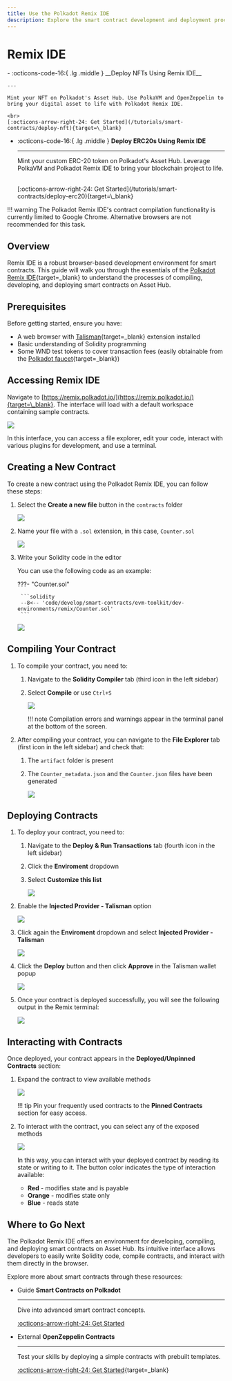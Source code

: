 ```yaml
---
title: Use the Polkadot Remix IDE
description: Explore the smart contract development and deployment process on Asset Hub using Remix IDE, a visual IDE for blockchain developers.
---
```


# Remix IDE

<div class="grid cards" markdown>
-   :octicons-code-16:{ .lg .middle } __Deploy NFTs Using Remix IDE__

    ---

    Mint your NFT on Polkadot's Asset Hub. Use PolkaVM and OpenZeppelin to bring your digital asset to life with Polkadot Remix IDE.

    <br>
    [:octicons-arrow-right-24: Get Started](/tutorials/smart-contracts/deploy-nft){target=\_blank}

-   :octicons-code-16:{ .lg .middle } __Deploy ERC20s Using Remix IDE__

    ---

    Mint your custom ERC-20 token on Polkadot's Asset Hub. Leverage PolkaVM and Polkadot Remix IDE to bring your blockchain project to life.

    <br>
    [:octicons-arrow-right-24: Get Started](/tutorials/smart-contracts/deploy-erc20){target=\_blank}
</div>

!!! warning
    The Polkadot Remix IDE's contract compilation functionality is currently limited to Google Chrome. Alternative browsers are not recommended for this task.


## Overview

Remix IDE is a robust browser-based development environment for smart contracts. This guide will walk you through the essentials of the [Polkadot Remix IDE](https://remix.polkadot.io/){target=\_blank} to understand the processes of compiling, developing, and deploying smart contracts on Asset Hub.

## Prerequisites

Before getting started, ensure you have:

- A web browser with [Talisman](https://talisman.xyz/){target=\_blank} extension installed
- Basic understanding of Solidity programming
- Some WND test tokens to cover transaction fees (easily obtainable from the [Polkadot faucet](https://faucet.polkadot.io/westend?parachain=1000){target=\_blank})

## Accessing Remix IDE

Navigate to [https://remix.polkadot.io/](https://remix.polkadot.io/){target=\_blank}. The interface will load with a default workspace containing sample contracts.

![](/images/develop/smart-contracts/evm-toolkit/dev-environments/remix/remix-1.webp)

In this interface, you can access a file explorer, edit your code, interact with various plugins for development, and use a terminal.

## Creating a New Contract

To create a new contract using the Polkadot Remix IDE, you can follow these steps:

1. Select the **Create a new file** button in the `contracts` folder

    ![](/images/develop/smart-contracts/evm-toolkit/dev-environments/remix/remix-2.webp)

2. Name your file with a `.sol` extension, in this case, `Counter.sol`

    ![](/images/develop/smart-contracts/evm-toolkit/dev-environments/remix/remix-3.webp)

3. Write your Solidity code in the editor

    You can use the following code as an example:

    ???- "Counter.sol"
        
        ```solidity
        --8<-- 'code/develop/smart-contracts/evm-toolkit/dev-environments/remix/Counter.sol'
        ```

    ![](/images/develop/smart-contracts/evm-toolkit/dev-environments/remix/remix-4.webp)


## Compiling Your Contract

1. To compile your contract, you need to:

    1. Navigate to the **Solidity Compiler** tab (third icon in the left sidebar)
    2. Select **Compile** or use `Ctrl+S`

        ![](/images/develop/smart-contracts/evm-toolkit/dev-environments/remix/remix-5.webp)
    
        !!! note
            Compilation errors and warnings appear in the terminal panel at the bottom of the screen.

1. After compiling your contract, you can navigate to the **File Explorer** tab (first icon in the left sidebar) and check that:
    1. The `artifact` folder is present
    2. The `Counter_metadata.json` and the `Counter.json` files have been generated

        ![](/images/develop/smart-contracts/evm-toolkit/dev-environments/remix/remix-6.webp)

## Deploying Contracts

1. To deploy your contract, you need to:

    1. Navigate to the **Deploy & Run Transactions** tab (fourth icon in the left sidebar)
    2. Click the **Enviroment** dropdown 
    3. Select **Customize this list**

        ![](/images/develop/smart-contracts/evm-toolkit/dev-environments/remix/remix-7.webp)

2. Enable the **Injected Provider - Talisman** option

    ![](/images/develop/smart-contracts/evm-toolkit/dev-environments/remix/remix-8.webp)

4. Click again the **Enviroment** dropdown and select **Injected Provider - Talisman**

    ![](/images/develop/smart-contracts/evm-toolkit/dev-environments/remix/remix-9.webp)

4. Click the **Deploy** button and then click **Approve** in the Talisman wallet popup

    ![](/images/develop/smart-contracts/evm-toolkit/dev-environments/remix/remix-10.webp)

5. Once your contract is deployed successfully, you will see the following output in the Remix terminal:

    ![](/images/develop/smart-contracts/evm-toolkit/dev-environments/remix/remix-11.webp)

## Interacting with Contracts

Once deployed, your contract appears in the **Deployed/Unpinned Contracts** section:

1. Expand the contract to view available methods

    ![](/images/develop/smart-contracts/evm-toolkit/dev-environments/remix/remix-12.webp)

    !!! tip
        Pin your frequently used contracts to the **Pinned Contracts** section for easy access.

2. To interact with the contract, you can select any of the exposed methods

    ![](/images/develop/smart-contracts/evm-toolkit/dev-environments/remix/remix-13.webp)

    In this way, you can interact with your deployed contract by reading its state or writing to it. The button color indicates the type of interaction available:

    - **Red** - modifies state and is payable
    - **Orange** - modifies state only
    - **Blue** - reads state

## Where to Go Next

The Polkadot Remix IDE offers an environment for developing, compiling, and deploying smart contracts on Asset Hub. Its intuitive interface allows developers to easily write Solidity code, compile contracts, and interact with them directly in the browser.

Explore more about smart contracts through these resources:

<div class="grid cards" markdown>

-   <span class="badge guide">Guide</span> __Smart Contracts on Polkadot__

    ---

    Dive into advanced smart contract concepts.

    [:octicons-arrow-right-24: Get Started](/develop/smart-contracts/)

-   <span class="badge external">External</span> __OpenZeppelin Contracts__

    ---

    Test your skills by deploying a simple contracts with prebuilt templates.

    [:octicons-arrow-right-24: Get Started](https://www.openzeppelin.com/solidity-contracts){target=\_blank}

</div>
